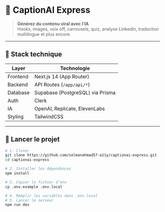 # 🎯 CaptionAI Express

> **Générez du contenu viral avec l’IA**  
> Hooks, images, voix off, carrousels, quiz, analyse LinkedIn, traduction multilingue et plus encore.

---

## 🚀 Stack technique

| **Layer**   | **Technologie**                     |
|-------------|--------------------------------------|
| Frontend    | Next.js 14 (App Router)              |
| Backend     | API Routes (`/app/api/*`)            |
| Database    | Supabase (PostgreSQL) via Prisma     |
| Auth        | Clerk                                |
| IA          | OpenAI, Replicate, ElevenLabs        |
| Styling     | TailwindCSS                          |

---

## 🧪 Lancer le projet

```bash
# 1. Cloner
git clone https://github.com/selmanahmad57-a11y/captionai-express.git
cd captionai-express

# 2. Installer les dépendances
npm install

# 3. Copier le fichier d’env
cp .env.example .env.local

# 4. Remplir les variables dans .env.local
# 5. Lancer le serveur
npm run dev